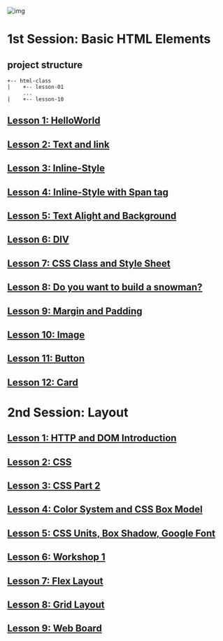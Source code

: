 ![img](favicon.ico)

# 1st Session: Basic HTML Elements

## project structure
```
+-- html-class
|    +-- lesson-01
     ...
|    +-- lesson-10
```

## [Lesson 1: HelloWorld](./lv00/01.md)

## [Lesson 2: Text and link](./lv00/02.md)

## [Lesson 3: Inline-Style](./lv00/03.md)

## [Lesson 4: Inline-Style with Span tag](./lv00/04.md)

## [Lesson 5: Text Alight and Background](./lv00/05.md)

## [Lesson 6: DIV](./lv00/06.md)

## [Lesson 7: CSS Class and Style Sheet](./lv00/07.md)

## [Lesson 8: Do you want to build a snowman?](./lv00/08.md)

## [Lesson 9: Margin and Padding](./lv00/09.md)

## [Lesson 10: Image](./lv00/10.md)

## [Lesson 11: Button](./lv00/11.md)

## [Lesson 12: Card](./lv00/12.md)


# 2nd Session: Layout

## [Lesson 1: HTTP and DOM Introduction](./lv01/01.md)

## [Lesson 2: CSS](./lv01/02.md)

## [Lesson 3: CSS Part 2](./lv01/03.md)

## [Lesson 4: Color System and CSS Box Model](./lv01/04.md)

## [Lesson 5: CSS Units, Box Shadow, Google Font](./lv01/05.md)

## [Lesson 6: Workshop 1](./lv01/06.md)

## [Lesson 7: Flex Layout](./lv01/07-flex.md)

## [Lesson 8: Grid Layout](./lv01/08-grid.md)

## [Lesson 9: Web Board](./lv01/09-web-board.md)
